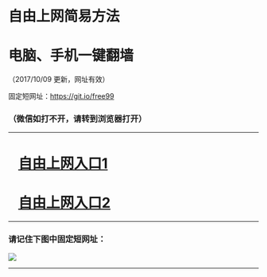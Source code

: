 ﻿# 自由上网简易方法

# 电脑、手机一键翻墙

（2017/10/09 更新，网址有效）

固定短网址：https://git.io/free99

### （微信如打不开，请转到浏览器打开）


***





# &nbsp;&nbsp; <a href="http://ft3086820017.fwq-tz-1001.info/fwqtz01.html?t=10090018210 " target="_blank">自由上网入口1</a>
# &nbsp;&nbsp; <a href="http://ft3251032565.fwq-tz-1002.info/fwqtz02.html?t=10090018279 " target="_blank">自由上网入口2</a>
***

### 请记住下图中固定短网址：

<img src="https://s3-us-west-2.amazonaws.com/fwq-1001/yjfq-20170905okok.png" /> 


***

